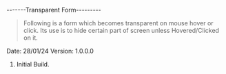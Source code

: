 ﻿-------Transparent Form---------
> Following is a form which becomes transparent on mouse hover or click.
> Its use is to hide certain part of screen unless Hovered/Clicked on it.

Date: 28/01/24		Version: 1.0.0.0
1. Initial Build.